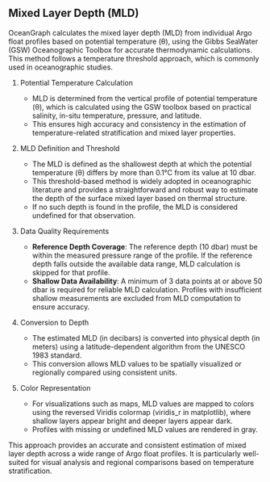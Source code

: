 ## Mixed Layer Depth (MLD)

OceanGraph calculates the mixed layer depth (MLD) from individual Argo float profiles based on potential temperature (θ), using the Gibbs SeaWater (GSW) Oceanographic Toolbox for accurate thermodynamic calculations. This method follows a temperature threshold approach, which is commonly used in oceanographic studies.

1. Potential Temperature Calculation

   - MLD is determined from the vertical profile of potential temperature (θ), which is calculated using the GSW toolbox based on practical salinity, in-situ temperature, pressure, and latitude.
   - This ensures high accuracy and consistency in the estimation of temperature-related stratification and mixed layer properties.

2. MLD Definition and Threshold

   - The MLD is defined as the shallowest depth at which the potential temperature (θ) differs by more than 0.1°C from its value at 10 dbar.
   - This threshold-based method is widely adopted in oceanographic literature and provides a straightforward and robust way to estimate the depth of the surface mixed layer based on thermal structure.
   - If no such depth is found in the profile, the MLD is considered undefined for that observation.

3. Data Quality Requirements

   - **Reference Depth Coverage**: The reference depth (10 dbar) must be within the measured pressure range of the profile. If the reference depth falls outside the available data range, MLD calculation is skipped for that profile.
   - **Shallow Data Availability**: A minimum of 3 data points at or above 50 dbar is required for reliable MLD calculation. Profiles with insufficient shallow measurements are excluded from MLD computation to ensure accuracy.

4. Conversion to Depth

   - The estimated MLD (in decibars) is converted into physical depth (in meters) using a latitude-dependent algorithm from the UNESCO 1983 standard.
   - This conversion allows MLD values to be spatially visualized or regionally compared using consistent units.

5. Color Representation

   - For visualizations such as maps, MLD values are mapped to colors using the reversed Viridis colormap (viridis_r in matplotlib), where shallow layers appear bright and deeper layers appear dark.
   - Profiles with missing or undefined MLD values are rendered in gray.

This approach provides an accurate and consistent estimation of mixed layer depth across a wide range of Argo float profiles. It is particularly well-suited for visual analysis and regional comparisons based on temperature stratification.
